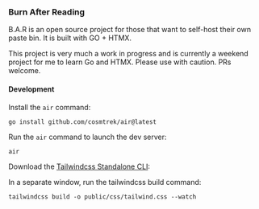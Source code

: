 ### Burn After Reading

B.A.R is an open source project for those that want to self-host their own paste bin. It is built with GO + HTMX.

This project is very much a work in progress and is currently a weekend project for me to learn Go and HTMX. Please use with caution. PRs welcome.

#### Development

Install the `air` command:
```
go install github.com/cosmtrek/air@latest
```

Run the `air` command to launch the dev server:
```
air
```

Download the [Tailwindcss Standalone CLI](https://tailwindcss.com/blog/standalone-cli):

In a separate window, run the tailwindcss build command:
```
tailwindcss build -o public/css/tailwind.css --watch
```
